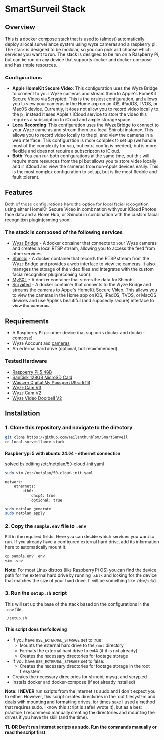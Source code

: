 # SmartSurveil Stack

## Overview

This is a docker compose stack that is used to (almost) automatically deploy a local surveillance system using wyze cameras and a raspberry pi. The stack is designed to be modular, so you can pick and choose which services you want to run. The stack is designed to be run on a Raspberry Pi, but can be run on any device that supports docker and docker-compose and has ample resources.

### Configurations

- **Apple HomeKit Secure Video**: This configuration uses the Wyze Bridge to connect to your Wyze cameras and stream them to Apple's HomeKit Secure Video via Scrypted. This is the easiest configuration, and allows you to view your cameras in the Home app on an iOS, iPadOS, TVOS, or MacOS device. Currently, it does not allow you to record video locally to the pi, instead it uses Apple's iCloud service to store the video this requires a subscription to iCloud and ample storage space.
- **Local Recording**: This configuration uses the Wyze Bridge to connect to your Wyze cameras and stream them to a local Shinobi instance. This allows you to record video locally to the pi, and view the cameras in a web interface. This configuration is more complex to set up (we handle most of the complexity for you, but extra config is needed), but is more flexible and does not require a subscription to iCloud.
- **Both**: You can run both configurations at the same time, but this will require more resources from the pi but allows you to store video locally and in iCloud and view the cameras from non-Apple devices easily. This is the most complex configuration to set up, but is the most flexible and fault tolerant.

## Features

Both of these configurations have the option for local facial recognition using either HomeKit Secure Video in combination with your iCloud Photos face data and a Home Hub, or Shinobi in combination with the custom facial recognition plugin(coming soon).

### The stack is composed of the following services

- [Wyze Bridge](https://github.com/mrlt8/docker-wyze-bridge) - A docker container that connects to your Wyze cameras and creates a local RTSP stream, allowing you to access the feed from other services.
- [Shinobi](https://shinobi.video/) - A docker container that records the RTSP stream from the Wyze Bridge and provides a web interface to view the cameras. It also manages the storage of the video files and integrates with the custom facial recognition plugin(coming soon).
- [MySQL](https://www.mysql.com/) - A docker container that stores the data for Shinobi.
- [Scrypted](https://scrypted.app/) - A docker container that connects to the Wyze Bridge and streams the cameras to Apple's HomeKit Secure Video. This allows you to view the cameras in the Home app on iOS, iPadOS, TVOS, or MacOS devices and use Apple's beautiful (and suposedly secure) interface to view the cameras.

## Requirements

- A Raspberry Pi (or other device that supports docker and docker-compose)
- Wyze Account and [cameras](https://github.com/mrlt8/docker-wyze-bridge?tab=readme-ov-file#supported-cameras)
- An external hard drive (optional, but recommended)

### Tested Hardware

- [Raspberry Pi 5 4GB](https://vilros.com/products/raspberry-pi-5)
- [SanDisk 128GB MicroSD Card](https://www.westerndigital.com/products/memory-cards/sandisk-extreme-uhs-i-microsd?sku=SDSQXAA-128G-AN6MA)
- [Western Digital My Passport Ultra 5TB](https://www.westerndigital.com/products/portable-drives/wd-my-passport-ultra-usb-c-hdd?sku=WDBFTM0050BBL-WESN)
- [Wyze Cam V3](https://www.wyze.com/products/wyze-cam-v3)
- [Wyze Cam V2](https://www.wyze.com/products/wyze-cam-v2)
- [Wyze Video Doorbell V2](https://www.wyze.com/products/wyze-video-doorbell-v2)

## Installation

### 1. Clone this repository and navigate to the directory

```bash
git clone https://github.com/neilanthunblom/SmartSurveil
cd local-surveillance-stack
```

#### Raspberrypi 5 with ubuntu 24.04 - ethernet connection
solved by editing /etc/netplan/50-cloud-init.yaml
```bash
sudo vim /etc/netplan/50-cloud-init.yaml
```
```bash
network:
    ethernets:
        eth0:
            dhcp4: true
            optional: true
```
```bash
sudo netplan generate
sudo netplan apply
```

### 2. Copy the `sample.env` file to `.env`

Fill in the required fields. Here you can decide which services you want to run. If you already have a configured external hard drive, add its information here to automatically mount it.

```bash
cp sample.env .env
vim .env
```

**Note**: For most Linux distros (like Raspberry Pi OS) you can find the device path for the external hard drive by running `lsblk` and looking for the device that matches the size of your hard drive. It will be something like `/dev/sda1`.

### 3. Run the `setup.sh` script

This will set up the base of the stack based on the configurations in the `.env` file.

```bash
./setup.sh
```

#### This script does the following

- If you have `USE_EXTERNAL_STORAGE` set to true:
    - Mounts the external hard drive to the `/mnt` directory
    - Formats the external hard drive to ext4 (if it is not already)
    - Creates the necessary directories for footage storage
- If you have `USE_EXTERNAL_STORAGE` set to false:
    - Creates the necessary directories for footage storage in the root filesystem
- Creates the necessary directories for shinobi, mysql, and scrypted
- Installs docker and docker-compose (if not already installed)

**Note**: I **NEVER** run scripts from the internet as sudo and I don't expect you to either. However, this script creates directories in the root filesystem and deals with mounting and formatting drives, for times sake I used a method that requires sudo. I know this script is safe(I wrote it), but as a best practice, I recommend manually creating the directories and mounting the drives if you have the skill (and the time).

**TL:DR Don't run internet scripts as sudo. Run the commands manually or read the script first**

